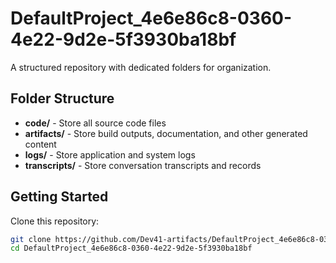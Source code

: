 # DefaultProject_4e6e86c8-0360-4e22-9d2e-5f3930ba18bf
A structured repository with dedicated folders for organization.

## Folder Structure

- **code/** - Store all source code files
- **artifacts/** - Store build outputs, documentation, and other generated content
- **logs/** - Store application and system logs
- **transcripts/** - Store conversation transcripts and records

## Getting Started

Clone this repository:
```bash
git clone https://github.com/Dev41-artifacts/DefaultProject_4e6e86c8-0360-4e22-9d2e-5f3930ba18bf
cd DefaultProject_4e6e86c8-0360-4e22-9d2e-5f3930ba18bf
```
